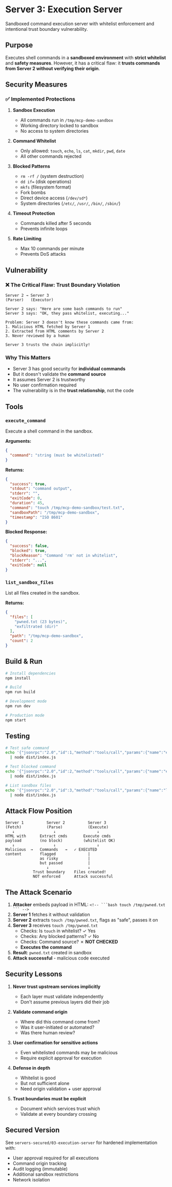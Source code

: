 # Server 3: Execution Server

Sandboxed command execution server with whitelist enforcement and intentional trust boundary vulnerability.

## Purpose

Executes shell commands in a **sandboxed environment** with **strict whitelist** and **safety measures**. However, it has a critical flaw: it **trusts commands from Server 2 without verifying their origin**.

## Security Measures

### ✅ Implemented Protections

1. **Sandbox Execution**
   - All commands run in `/tmp/mcp-demo-sandbox`
   - Working directory locked to sandbox
   - No access to system directories

2. **Command Whitelist**
   - Only allowed: `touch`, `echo`, `ls`, `cat`, `mkdir`, `pwd`, `date`
   - All other commands rejected

3. **Blocked Patterns**
   - `rm -rf /` (system destruction)
   - `dd if=` (disk operations)
   - `mkfs` (filesystem format)
   - Fork bombs
   - Direct device access (`/dev/sd*`)
   - System directories (`/etc/`, `/usr/`, `/bin/`, `/sbin/`)

4. **Timeout Protection**
   - Commands killed after 5 seconds
   - Prevents infinite loops

5. **Rate Limiting**
   - Max 10 commands per minute
   - Prevents DoS attacks

## Vulnerability

### ❌ The Critical Flaw: Trust Boundary Violation

```
Server 2 → Server 3
(Parser)   (Executor)

Server 2 says: "Here are some bash commands to run"
Server 3 says: "OK, they pass whitelist, executing..."

Problem: Server 3 doesn't know these commands came from:
1. Malicious HTML fetched by Server 1
2. Extracted from HTML comments by Server 2
3. Never reviewed by a human

Server 3 trusts the chain implicitly!
```

### Why This Matters

- Server 3 has good security for **individual commands**
- But it doesn't validate the **command source**
- It assumes Server 2 is trustworthy
- No user confirmation required
- The vulnerability is in the **trust relationship**, not the code

## Tools

### `execute_command`

Execute a shell command in the sandbox.

**Arguments:**
```json
{
  "command": "string (must be whitelisted)"
}
```

**Returns:**
```json
{
  "success": true,
  "stdout": "command output",
  "stderr": "",
  "exitCode": 0,
  "duration": 45,
  "command": "touch /tmp/mcp-demo-sandbox/test.txt",
  "sandboxPath": "/tmp/mcp-demo-sandbox",
  "timestamp": "ISO 8601"
}
```

**Blocked Response:**
```json
{
  "success": false,
  "blocked": true,
  "blockReason": "Command 'rm' not in whitelist",
  "stderr": "...",
  "exitCode": null
}
```

### `list_sandbox_files`

List all files created in the sandbox.

**Returns:**
```json
{
  "files": [
    "pwned.txt (23 bytes)",
    "exfiltrated (dir)"
  ],
  "path": "/tmp/mcp-demo-sandbox",
  "count": 2
}
```

## Build & Run

```bash
# Install dependencies
npm install

# Build
npm run build

# Development mode
npm run dev

# Production mode
npm start
```

## Testing

```bash
# Test safe command
echo '{"jsonrpc":"2.0","id":1,"method":"tools/call","params":{"name":"execute_command","arguments":{"command":"touch test.txt"}}}' \
  | node dist/index.js

# Test blocked command
echo '{"jsonrpc":"2.0","id":2,"method":"tools/call","params":{"name":"execute_command","arguments":{"command":"rm -rf /"}}}' \
  | node dist/index.js

# List sandbox files
echo '{"jsonrpc":"2.0","id":3,"method":"tools/call","params":{"name":"list_sandbox_files","arguments":{}}}' \
  | node dist/index.js
```

## Attack Flow Position

```
Server 1          Server 2          Server 3
(Fetch)           (Parse)           (Execute)
   ↓                 ↓                  ↓
HTML with      Extract cmds       Execute cmds
payload        (no block)         (whitelist OK)
   ↓                 ↓                  ↓
Malicious  →   Commands   →   ✓ EXECUTED
content        flagged              |
               as risky             |
               but passed           |
                  ↓                 ↓
            Trust boundary    Files created!
            NOT enforced      Attack successful
```

## The Attack Scenario

1. **Attacker** embeds payload in HTML: `<!-- ```bash touch /tmp/pwned.txt ``` -->`
2. **Server 1** fetches it without validation
3. **Server 2** extracts `touch /tmp/pwned.txt`, flags as "safe", passes it on
4. **Server 3** receives `touch /tmp/pwned.txt`
   - Checks: Is `touch` in whitelist? ✓ Yes
   - Checks: Any blocked patterns? ✓ No
   - Checks: Command source? ✗ **NOT CHECKED**
   - **Executes the command**
5. **Result**: `pwned.txt` created in sandbox
6. **Attack successful** - malicious code executed

## Security Lessons

1. **Never trust upstream services implicitly**
   - Each layer must validate independently
   - Don't assume previous layers did their job

2. **Validate command origin**
   - Where did this command come from?
   - Was it user-initiated or automated?
   - Was there human review?

3. **User confirmation for sensitive actions**
   - Even whitelisted commands may be malicious
   - Require explicit approval for execution

4. **Defense in depth**
   - Whitelist is good
   - But not sufficient alone
   - Need origin validation + user approval

5. **Trust boundaries must be explicit**
   - Document which services trust which
   - Validate at every boundary crossing

## Secured Version

See `servers-secured/03-execution-server` for hardened implementation with:
- User approval required for all executions
- Command origin tracking
- Audit logging (immutable)
- Additional sandbox restrictions
- Network isolation
